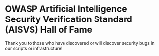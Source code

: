 # OWASP Artificial Intelligence Security Verification Standard (AISVS) Hall of Fame

Thank you to those who have discovered or will discover security bugs in our scripts or infrastructure!